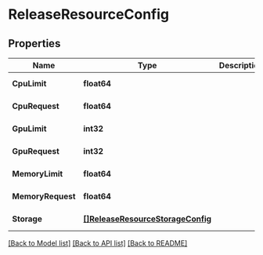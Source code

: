# ReleaseResourceConfig

## Properties
Name | Type | Description | Notes
------------ | ------------- | ------------- | -------------
**CpuLimit** | **float64** |  | [default to null]
**CpuRequest** | **float64** |  | [default to null]
**GpuLimit** | **int32** |  | [default to null]
**GpuRequest** | **int32** |  | [default to null]
**MemoryLimit** | **float64** |  | [default to null]
**MemoryRequest** | **float64** |  | [default to null]
**Storage** | [**[]ReleaseResourceStorageConfig**](release.ResourceStorageConfig.md) |  | [default to null]

[[Back to Model list]](../README.md#documentation-for-models) [[Back to API list]](../README.md#documentation-for-api-endpoints) [[Back to README]](../README.md)


